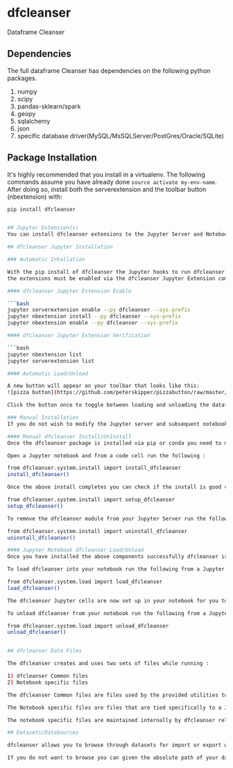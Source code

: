 # dfcleanser
Dataframe Cleanser

## Dependencies
The full dataframe Cleanser has dependencies on the following python packages.
1) numpy
2) scipy
3) pandas-sklearn/spark
4) geopy
5) sqlalchemy
6) json
7) specific database driver(MySQL/MsSQLServer/PostGres/Oracle/SQLite)

## Package Installation
It's highly recommended that you install in a virtualenv. The following commands assume you have already done `source activate my-env-name`. After doing so, install both the serverextension and the toolbar button (nbextension) with:

```bash
pip install dfcleanser


## Jupyter Extension(s) 
You can install dfcleanser extensions to the Jupyter Server and Notebook for a permanent implementation of dfcleanser:

## dfcleanser Jupyter Installation

### Automatic Intallation

With the pip install of dfcleanser the Jupyter hooks to run dfcleanser are automatically defined and 
the extensions must be enabled via the dfcleanser Jupyter Extension commands defined below.

#### dfcleanser Jupyter Extension Enable

```bash
jupyter serverextension enable --py dfcleanser --sys-prefix
jupyter nbextension install --py dfcleanser --sys-prefix
jupyter nbextension enable --py dfcleanser --sys-prefix

#### dfcleanser Jupyter Extension Verification

```bash
jupyter nbextension list
jupyter serverextension list

#### Automatic Load/Unload

A new button will appear on your toolbar that looks like this:  
![pizza button](https://github.com/peterskipper/pizzabutton/raw/master/images/button.png "Pizza Delivery Button")

Click the button once to toggle between loading and unloading the dataframe cleanser...

### Manual Installation
If you do not wish to modify the Jupyter server and subsequent notebooks you can manually install the dfcleanser modules for a temporary implementation of dfcleanser:

#### Manual dfcleanser Install/UnInstall
Once the dfcleanser package is installed via pip or conda you need to manually install the dfcleanser functionality to be available in Jupyter.

Open a Jupyter notebook and from a code cell run the following :

from dfcleanser.system.install import install_dfcleanser
install_dfcleanser()

Once the above install completes you can check if the install is good via the following run from a Jupyter code cell:

from dfcleanser.system.install import setup_dfcleanser
setup_dfcleanser()

To remove the dfcleanser module from your Jupyter Server run the following:

from dfcleanser.system.install import uninstall_dfcleanser
uninstall_dfcleanser()

#### Jupyter Notebook dfcleanser Load/Unload
Once you have installed the above components successfully dfcleanser is now available to be dynamically loaded into or unloaded from a Jupyter notebook.

To load dfcleanser into your notebook run the following from a Jupyter code cell:

from dfcleanser.system.load import load_dfcleanser
load_dfcleanser()

The dfcleanser Jupyter cells are now set up in your notebook for you to use independent of any other cells in the notebook.

To unload dfcleanser from your notebook run the following from a Jupyter code cell:

from dfcleanser.system.load import unload_dfcleanser
unload_dfcleanser()


## dfcleanser Data Files

The dfcleanser creates and uses two sets of files while running :

1) dfcleanser Common files
2) Notebook specific files

The dfcleanser Common files are files used by the provided utilities to maintain a server wide set of common functions, lists, dicts ... that are available within any dfcleanser loaded notebook.

The Notebook specific files are files that are tied specifically to a Jupyter notebook that has/had dfcleanser loaded into it.  For every notebook that loads dfcleanser into it a unique cfg an script file is maintained for that notebook.

The notebook specific files are maintained internally by dfcleanser relative to the dfCleasnser package.  The user can manage these files via the System Environment->dfcleanser files button.  If you copy, rename or delete a notebook then use the Environment->dfcleanser files functions to generate proper custom notebook files.

## Datasets/DataSources

dfcleanser allows you to browse through datasets for import or export while running dfcleanser.  To be able to automatically browse and identify datasets you must create a Datasets directory in the tree where the notebook is found.  All datasets in this directory can be browsed and worked with automatically.  

If you do not want to browse you can given the absolute path of your dataset and that will be used.

